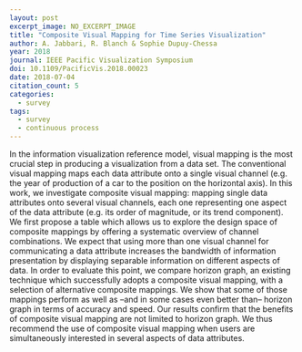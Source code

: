 ```yaml
---
layout: post
excerpt_image: NO_EXCERPT_IMAGE
title: "Composite Visual Mapping for Time Series Visualization"
author: A. Jabbari, R. Blanch & Sophie Dupuy-Chessa
year: 2018
journal: IEEE Pacific Visualization Symposium
doi: 10.1109/PacificVis.2018.00023
date: 2018-07-04
citation_count: 5
categories:
  - survey
tags:
  - survey
  - continuous process
---
```

In the information visualization reference model, visual mapping is the most crucial step in producing a visualization from a data set. The conventional visual mapping maps each data attribute onto a single visual channel (e.g. the year of production of a car to the position on the horizontal axis). In this work, we investigate composite visual mapping: mapping single data attributes onto several visual channels, each one representing one aspect of the data attribute (e.g. its order of magnitude, or its trend component). We first propose a table which allows us to explore the design space of composite mappings by offering a systematic overview of channel combinations. We expect that using more than one visual channel for communicating a data attribute increases the bandwidth of information presentation by displaying separable information on different aspects of data. In order to evaluate this point, we compare horizon graph, an existing technique which successfully adopts a composite visual mapping, with a selection of alternative composite mappings. We show that some of those mappings perform as well as –and in some cases even better than– horizon graph in terms of accuracy and speed. Our results confirm that the benefits of composite visual mapping are not limited to horizon graph. We thus recommend the use of composite visual mapping when users are simultaneously interested in several aspects of data attributes.
